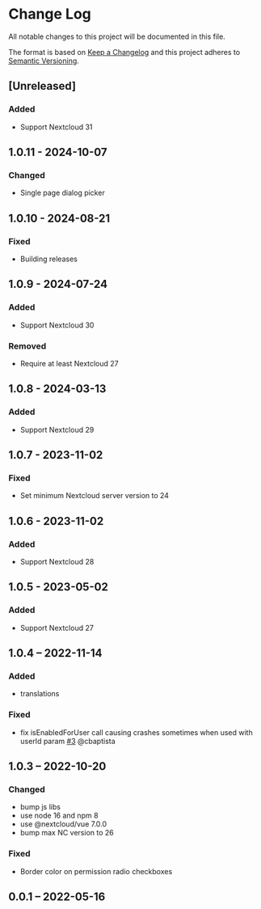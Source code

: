 <!--
  - SPDX-FileCopyrightText: 2022 Nextcloud GmbH and Nextcloud contributors
  - SPDX-License-Identifier: AGPL-3.0-or-later
-->
# Change Log
All notable changes to this project will be documented in this file.

The format is based on [Keep a Changelog](http://keepachangelog.com/)
and this project adheres to [Semantic Versioning](http://semver.org/).

## [Unreleased]
### Added
- Support Nextcloud 31

## 1.0.11 - 2024-10-07
### Changed
- Single page dialog picker

## 1.0.10 - 2024-08-21
### Fixed
- Building releases

## 1.0.9 - 2024-07-24
### Added
- Support Nextcloud 30

### Removed
- Require at least Nextcloud 27

## 1.0.8 - 2024-03-13
### Added
- Support Nextcloud 29

## 1.0.7 - 2023-11-02
### Fixed
- Set minimum Nextcloud server version to 24

## 1.0.6 - 2023-11-02
### Added
- Support Nextcloud 28

## 1.0.5 - 2023-05-02
### Added
- Support Nextcloud 27

## 1.0.4 – 2022-11-14
### Added
- translations

### Fixed
- fix isEnabledForUser call causing crashes sometimes when used with userId param
[#3](https://github.com/julien-nc/picker/issues/3) @cbaptista

## 1.0.3 – 2022-10-20
### Changed
- bump js libs
- use node 16 and npm 8
- use @nextcloud/vue 7.0.0
- bump max NC version to 26

### Fixed
- Border color on permission radio checkboxes

## 0.0.1 – 2022-05-16


